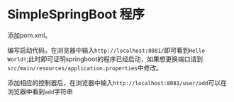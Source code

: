 # SimpleSpringBoot 程序

添加pom.xml。

编写启动代码，在浏览器中输入<code>http://localhost:8081/</code>即可看到<code>Hello World!</code>;此时即可证明springboot的程序已经启动，如果想更换端口请到<code>src/main/resources/application.properties</code>中修改。

添加相应的控制器后，在浏览器中输入<code>http://localhost:8081/user/add</code>可以在浏览器中看到<code>add</code>字符串
